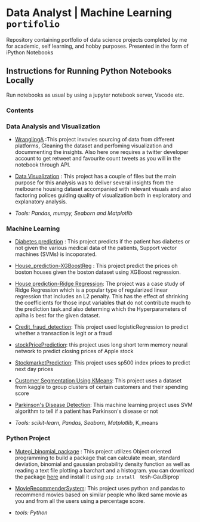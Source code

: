 # Data Analyst | Machine Learning `portifolio`
Repository containing portfolio of data science projects completed by me for academic, self learning, and hobby purposes. Presented in the form of iPython Notebooks

## Instructions for Running Python Notebooks Locally
Run notebooks as usual by using a jupyter notebook server, Vscode etc.

### Contents
  ### Data Analysis and Visualization
  
  * [WranglingA](https://github.com/MutegiMk/Data-analyst-science-portifolio/tree/main/WranglingA) :This project invovles sourcing of data from different platforms,       Cleaning the dataset and perfoming visualization and docummenting the insights. Also here one requires a twitter developer account to get retweet and favourite         count tweets as you will in the notebook through API.
  
  * [Data Visualization](https://github.com/MutegiMk/Data-analyst-science-portifolio/tree/main/Data%20Visualization) : This project has a couple of files but the main     purpose for this analysis was to deliver several insights from the melbourne housing dataset accompanied with relevant visuals and also factoring polices guiding       quality of visualization both in exploratory and explanatory analysis.
  
  * _Tools: Pandas, mumpy, Seaborn and Matplotlib_
  
  ### Machine Learning
   * [Diabetes prediction](https://github.com/MutegiMk/Data-analyst-science-portifolio/blob/main/Diabetes%20prediction.ipynb) : This project predicts if the patient        has diabetes or not given the various medical data of the patients, Support vector machines (SVMs) is incoporated.
   
   * [House_prediction-XGBoostReg](https://github.com/MutegiMk/Data-analyst-science-portifolio/blob/main/House_prediction-XGBoostReg.ipynb) : This project predict the      prices oh boston houses given the boston dataset using XGBoost regression.

  *  [House prediction-Ridge Regression](https://github.com/MutegiMk/Data-analyst-science-portifolio/blob/main/Housing%20Prediction%20-Ridge%20Regression.ipynb): The        project was a case study of Ridge Regression which is a popular type of regularized linear regression that includes an L2 penalty. This has the effect of              shrinking the coefficients for those input variables that do not contribute much to the prediction task.and also determing which the Hyperparameters of aplha is        best for the given dataset.
  
  *  [Credit_fraud_detection](https://github.com/MutegiMk/Data-analyst-science-portifolio/blob/main/Diabetes%20prediction.ipynb): This project used logisticRegression 
     to predict whether a transaction is legit or a fraud 
     
  *  [stockPricePrediction](https://github.com/MutegiMk/Data-analyst-science-portifolio/blob/main/stockPricePrediction.ipynb): this project uses long short term memory       neural network to predict closing prices of Apple stock
  
  *  [StockmarketPrediction](https://github.com/MutegiMk/Data-analyst-science-portifolio/blob/main/StockMarketPrediction.ipynb): This project uses sp500 index prices        to predict next day prices
  
  * [Customer Segmentation Using KMeans](https://github.com/MutegiMk/Data-analyst-science-portifolio/blob/main/Customer_Segmentation_using_K_means.ipynb): This project     uses a dataset from kaggle to group clusters of certain customers and their spending score
  
  * [Parkinson's Disease Detection](https://github.com/MutegiMk/Data-analyst-science-portifolio/blob/main/Parkinson's_Disease_Detection.ipynb): This machine learning       project uses SVM algorithm to tell if a patient has Parkinson's disease or not
  
  *  _Tools: scikit-learn, Pandas, Seaborn, Matplotlib_, K_means
  
  ### Python Project
   * [Mutegi_binomial_package](https://github.com/MutegiMk/Data-analyst-science-portifolio/tree/main/mutegi_binomial_package) : This project utilizes Object oriented        programming to build a package that can calculate mean, standard deviation, binomial and gaussian probability density function as well as reading a text file          plotting a barchart and a histogram. you can download the package [here](https://pypi.org/project/tesh-gaubiprop/) and install it using `pip install 
    `tesh-GauBiprop`
    
   * [MovieRecommenderSystem](https://github.com/MutegiMk/Data-analyst-science-portifolio/blob/main/MovieRecommenderSystem.ipynb): This project uses python and              pandas to recommend  movies based on similar people who liked same movie as you and from all the users using a percentage score.
    
   * _tools: Python_
   
